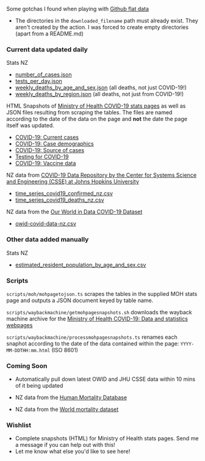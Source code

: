 Some gotchas I found when playing with [Github flat data](https://github.com/marketplace/actions/flat-data)

- The directories in the `downloaded_filename` path must already exist. They aren't created by the action. I was forced to create empty directories (apart from a README.md)

### Current data updated daily

Stats NZ

- [number_of_cases.json](/data/statsnz/number_of_cases.json)
- [tests_per_day.json](/data/statsnz/tests_per_day.json)
- [weekly_deaths_by_age_and_sex.json](/data/statsnz/weekly_deaths_by_age_and_sex.json) (all deaths, not just COVID-19!)
- [weekly_deaths_by_region.json](/data/statsnz/weekly_deaths_by_region.json) (all deaths, not just from COVID-19!)

HTML Snapshots of [Ministry of Health COVID-19 stats pages](https://www.health.govt.nz/covid-19-novel-coronavirus/covid-19-data-and-statistics) as well as JSON files resulting from scraping the tables. The files are named according to the date of the data on the page and **not** the date the page itself was updated. 
 
- [COVID-19: Current cases](/moh/covid-19-current-cases)
- [COVID-19: Case demographics](/moh/covid-19-case-demographics)
- [COVID-19: Source of cases](covid-19-source-cases)
- [Testing for COVID-19](testing-covid-19)
- [COVID-19: Vaccine data](covid-19-vaccine-data)

NZ data from [COVID-19 Data Repository by the Center for Systems Science and Engineering (CSSE) at Johns Hopkins University](https://github.com/CSSEGISandData/COVID-19)

- [time_series_covid19_confirmed_nz.csv](/data/jhu-csse/time_series_covid19_confirmed_nz.csv)
- [time_series_covid19_deaths_nz.csv](/data/jhu-csse/time_series_covid19_deaths_nz.csv)

NZ data from the [Our World in Data COVID-19 Dataset](https://github.com/owid/covidP19-data)

- [owid-covid-data-nz.csv](/data/owid/owid-covid-data-nz.csv)

### Other data added manually

Stats NZ

- [estimated_resident_population_by_age_and_sex.csv](/data/statsnz/estimated_resident_population_by_age_and_sex.csv)

### Scripts

`scripts/moh/mohpagetojson.ts` scrapes the tables in the supplied MOH stats page and outputs a JSON document keyed by table name. 

`scripts/waybackmachine/getmohpagesnapshots.sh` downloads the wayback machine archive for the [Ministry of Health COVID-19: Data and statistics webpages](https://www.health.govt.nz/covid-19-novel-coronavirus/covid-19-data-and-statistics)

`scripts/waybackmachine/processmohpagesnapshots.ts` renames each snaphot according to the date of the data contained within the page: `YYYY-MM-DDTHH:mm.html` (ISO 8601)

### Coming Soon

- Automatically pull down latest OWID and JHU CSSE data within 10 mins of it being updated

- NZ data from the [Human Mortality Database](https://www.mortality.org/)

- NZ data from the [World mortality dataset](https://github.com/akarlinsky/world_mortality)

### Wishlist

- Complete snapshots (HTML) for Ministry of Health stats pages. Send me a message if you can help out with this!
- Let me know what else you'd like to see here!
